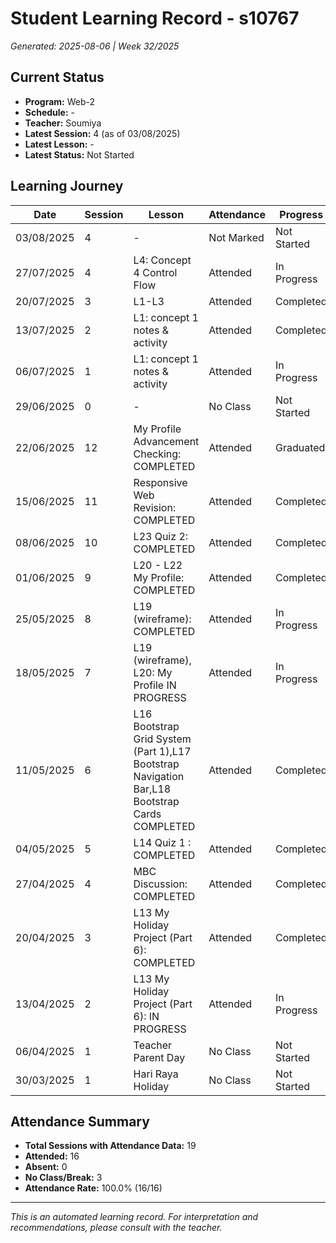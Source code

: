 # Student Learning Record - s10767
*Generated: 2025-08-06 | Week 32/2025*

## Current Status
- **Program:** Web-2
- **Schedule:**  -
- **Teacher:** Soumiya
- **Latest Session:** 4 (as of 03/08/2025)
- **Latest Lesson:** -
- **Latest Status:** Not Started

## Learning Journey
| Date | Session | Lesson | Attendance | Progress |
|------|---------|--------|------------|----------|
| 03/08/2025 | 4 | - | Not Marked | Not Started |
| 27/07/2025 | 4 | L4: Concept 4 Control Flow | Attended | In Progress |
| 20/07/2025 | 3 | L1-L3 | Attended | Completed |
| 13/07/2025 | 2 | L1: concept 1 notes & activity | Attended | Completed |
| 06/07/2025 | 1 | L1: concept 1 notes & activity | Attended | In Progress |
| 29/06/2025 | 0 | - | No Class | Not Started |
| 22/06/2025 | 12 | My Profile Advancement Checking: COMPLETED | Attended | Graduated |
| 15/06/2025 | 11 | Responsive Web Revision: COMPLETED | Attended | Completed |
| 08/06/2025 | 10 | L23 Quiz 2: COMPLETED | Attended | Completed |
| 01/06/2025 | 9 | L20 - L22 My Profile: COMPLETED | Attended | Completed |
| 25/05/2025 | 8 | L19 (wireframe): COMPLETED | Attended | In Progress |
| 18/05/2025 | 7 | L19 (wireframe), L20: My Profile IN PROGRESS | Attended | In Progress |
| 11/05/2025 | 6 | L16 Bootstrap Grid System (Part 1),L17 Bootstrap Navigation Bar,L18 Bootstrap Cards COMPLETED | Attended | Completed |
| 04/05/2025 | 5 | L14 Quiz 1 : COMPLETED | Attended | Completed |
| 27/04/2025 | 4 | MBC Discussion: COMPLETED | Attended | Completed |
| 20/04/2025 | 3 | L13 My Holiday Project (Part 6): COMPLETED | Attended | Completed |
| 13/04/2025 | 2 | L13 My Holiday Project (Part 6): IN PROGRESS | Attended | In Progress |
| 06/04/2025 | 1 | Teacher Parent Day | No Class | Not Started |
| 30/03/2025 | 1 | Hari Raya Holiday | No Class | Not Started |

## Attendance Summary
- **Total Sessions with Attendance Data:** 19
- **Attended:** 16
- **Absent:** 0
- **No Class/Break:** 3
- **Attendance Rate:** 100.0% (16/16)

---
*This is an automated learning record. For interpretation and recommendations, please consult with the teacher.*